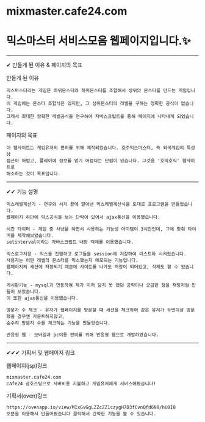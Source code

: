 # mixmaster.cafe24.com

# 믹스마스터 서비스모음 웹페이지입니다.✨

--------------------------

✔ 만들게 된 이유 & 페이지의 목표

만들게 된 이유

```
믹스마스터라는 게임은 하위몬스터와 하위몬스터를 조합해서 상위의 몬스터를 만드는 게임입니다.
이 게임에는 몬스터 조합식은 있지만, 그 상위몬스터의 레벨을 구하는 정확한 공식이 없습니다.
그래서 최대한 정확한 레벨공식을 연구하여 자바스크립트를 통해 페이지에 나타내게 되었습니다.
```

페이지의 목표

```
이 웹사이트는 게임유저의 편의를 위해 제작되었습니다. 호주믹스마스터, 즉 외국게임의 특성상
접근이 어렵고, 플레이에 정보를 얻기 어렵다는 단점이 있습니다. 그것을 '호믹호믹' 웹사이트로
해소하는 것이 목표입니다.
```

------------------

✔✔ 기능 설명
```
믹스레벨계산기 - 연구와 서치 끝에 알아낸 믹스레벨계산식을 토대로 프로그램을 만들었습니다.
웹페이지 하단에 믹스공식을 보는 단락이 있어서 ajax통신을 이용했습니다. 
```
```
시간 타이머 - 게임 중 사냥을 하면서 사용하는 기능성 아이템이 3시간인데, 그에 맞춰 타이머를 제작해보았습니다. 
setinterval이라는 자바스크립트 내장 객체를 이용했습니다.
```
```
믹스로그저장 - 믹스를 진행하고 로그들을 session에 저장하여 리스트화 시켜줬습니다. 
사용자는 어떤 레벨의 몬스터를 믹스했는지 메모되는 기능입니다. 
웹페이지의 세션에 저장되기 때문에 사이트를 나가도 저장이 되어있고, 삭제도 할 수 있습니다.
```
```
게시판기능 - mysql과 연동하여 제가 미처 담지 못 했던 공략이나 궁금한 점을 채팅처럼 만들어 보았습니다.
이 또한 ajax통신을 이용했습니다.
```
```
방문자 수 체크 - 유저가 웹페이지를 방문할 때 세션을 체크하여 같은 유저가 두번이상 방문했을 경우엔 카운트하지않고,
순수히 방문자 수를 체크하는 기능을 만들었습니다.
```
```
반응형 웹 - 모바일과 pc이용 편의를 위해 반응형 웹으로 개발하였습니다.
```

----------------------------

✔✔✔ 기획서 및 웹페이지 링크

웹페이지(jsp)링크
```
mixmaster.cafe24.com
cafe24 광호스팅으로 서버비용 지불하고 게임유저에게 서비스해봤습니다!
```

기획서(oven)링크
```
https://ovenapp.io/view/MIxGvGgLZZcZZ1czygH7D3fCvnQfd6N8/hU0I8
오븐을 이용해서 만들어봤습니다 클릭해서 간략한 기능을 볼 수 있습니다.
```
